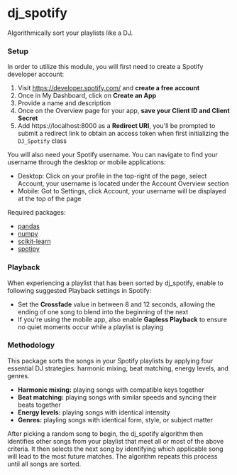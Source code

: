 # dj_spotify
Algorithmically sort your playlists like a DJ.

### Setup
In order to utilize this module, you will first need to create a Spotify developer account:
  1. Visit https://developer.spotify.com/ and **create a free account**
  2. Once in My Dashboard, click on **Create an App**
  3. Provide a name and description 
  4. Once on the Overview page for your app, **save your Client ID and Client Secret**
  5. Add https://localhost:8000 as a **Redirect URI**, you'll be prompted to submit a redirect
     link to obtain an access token when first initializing the `DJ_Spotify` class

You will also need your Spotify username. You can navigate to find your username through the desktop or mobile applications:
  - Desktop: Click on your profile in the top-right of the page, select Account, your username is located under the Account Overview section
  - Mobile: Got to Settings, click Account, your username will be displayed at the top of the page

Required packages:
  - [pandas](https://pandas.pydata.org/)
  - [numpy](https://numpy.org/)
  - [scikit-learn](https://scikit-learn.org/stable/)
  - [spotipy](https://spotipy.readthedocs.io/en/2.19.0/)

### Playback
When experiencing a playlist that has been sorted by dj_spotify, enable to following suggested Playback settings in Spotify:
  - Set the **Crossfade** value in between 8 and 12 seconds, allowing the ending of one song to blend into the beginning of the next
  - If you're using the mobile app, also enable **Gapless Playback** to ensure no quiet moments occur while a playlist is playing

### Methodology
This package sorts the songs in your Spotify playlists by applying four essential DJ strategies: harmonic mixing, beat matching, energy levels, and genres.
  - **Harmonic mixing:** playing songs with compatible keys together
  - **Beat matching:** playing songs with similar speeds and syncing their beats together
  - **Energy levels:** playing songs with identical intensity 
  - **Genres:** playling songs with identical form, style, or subject matter

After picking a random song to begin, the dj_spotify algorithm then identifies other songs from your playlist that meet all or most of the above criteria. It then selects the next song by identifying which applicable song will lead to the most future matches. The algorithm repeats this process until all songs are sorted.
